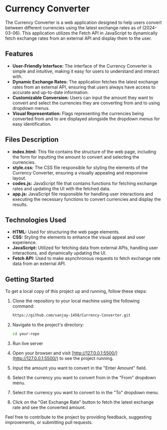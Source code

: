 # Currency Converter

The Currency Converter is a web application designed to help users convert between different currencies using the latest exchange rates as of (2024-03-06). This application utilizes the Fetch API in JavaScript to dynamically fetch exchange rates from an external API and display them to the user.

## Features

- **User-Friendly Interface:** The interface of the Currency Converter is simple and intuitive, making it easy for users to understand and interact with.
- **Dynamic Exchange Rates:** The application fetches the latest exchange rates from an external API, ensuring that users always have access to accurate and up-to-date information.
- **Customizable Conversion:** Users can input the amount they want to convert and select the currencies they are converting from and to using dropdown menus.
- **Visual Representation:** Flags representing the currencies being converted from and to are displayed alongside the dropdown menus for easy identification.

## Files Description

- **index.html:** This file contains the structure of the web page, including the form for inputting the amount to convert and selecting the currencies.
- **style.css:** The CSS file responsible for styling the elements of the Currency Converter, ensuring a visually appealing and responsive layout.
- **codes.js:** JavaScript file that contains functions for fetching exchange rates and updating the UI with the fetched data.
- **app.js:** JavaScript file responsible for handling user interactions and executing the necessary functions to convert currencies and display the results.

## Technologies Used

- **HTML:** Used for structuring the web page elements.
- **CSS:** Styling the elements to enhance the visual appeal and user experience.
- **JavaScript:** Utilized for fetching data from external APIs, handling user interactions, and dynamically updating the UI.
- **Fetch API:** Used to make asynchronous requests to fetch exchange rate data from an external API.

## Getting Started

To get a local copy of this project up and running, follow these steps:

1. Clone the repository to your local machine using the following command:

   ```bash
   https://github.com/sanjay-1458/Currency-Converter.git
   ```

2. Navigate to the project's directory:

   ```bash
   cd your-repo
   ```
3. Run live server
4. Open your browser and visit [http://127.0.0.1:5500/](http://127.0.0.1:5500/) to see the project running.
5. Input the amount you want to convert in the "Enter Amount" field.
6. Select the currency you want to convert from in the "From" dropdown menu.
7. Select the currency you want to convert to in the "To" dropdown menu.
8. Click on the "Get Exchange Rate" button to fetch the latest exchange rate and see the converted amount.

Feel free to contribute to the project by providing feedback, suggesting improvements, or submitting pull requests.
